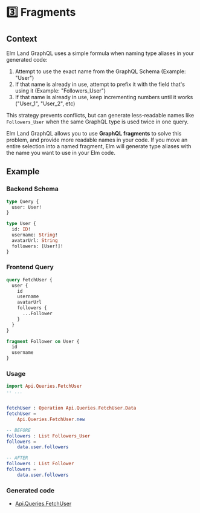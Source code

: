 # 3️⃣ Fragments

## Context

Elm Land GraphQL uses a simple formula when naming type aliases in your generated code:

1. Attempt to use the exact name from the GraphQL Schema (Example: "User")
2. If that name is already in use, attempt to prefix it with the field that's using it (Example: "Followers_User")
3. If that name is already in use, keep incrementing numbers until it works ("User_1", "User_2", etc)

This strategy prevents conflicts, but can generate less-readable names like `Followers_User` when the same GraphQL type is used twice in one query.

Elm Land GraphQL allows you to use __GraphQL fragments__ to solve this problem, and provide more readable names in your code. If you move an entire selection into a named fragment, Elm will generate type aliases with the name you want to use in your Elm code.


## Example

### Backend Schema

```graphql
type Query {
  user: User!
}

type User {
  id: ID!
  username: String!
  avatarUrl: String
  followers: [User!]!
}
```

### Frontend Query

```graphql
query FetchUser {
  user {
    id
    username
    avatarUrl
    followers {
      ...Follower
    }
  }
}

fragment Follower on User {
  id
  username
}
```

### Usage

```elm
import Api.Queries.FetchUser
-- ...


fetchUser : Operation Api.Queries.FetchUser.Data
fetchUser =
    Api.Queries.FetchUser.new
```

```elm
-- BEFORE
followers : List Followers_User
followers =
    data.user.followers

-- AFTER
followers : List Follower
followers =
    data.user.followers
```

### Generated code

- [Api.Queries.FetchUser](.elm-land/src/Api/Queries/FetchUser.elm)


